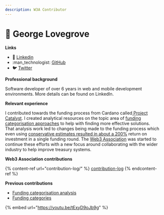 ```yaml
---
description: W3A Contributor
---
```


# 🧑 George Lovegrove

**Links**

* :briefcase: [Linkedin](https://www.linkedin.com/in/georgelovegrove/)
* :man\_technologist: [GitHub](https://github.com/lovegrovegeorge)
* :bird: [Twitter](https://twitter.com/lovegrovegeo)



**Professional background**

Software developer of over 6 years in web and mobile development environments. More details can be found on LinkedIn.



**Relevant experience**

I contributed towards the funding process from Cardano called[ Project Catalyst](https://projectcatalyst.io/). I created analytical resources on the topic area of [funding categorisation approaches](https://docs.catalystcontributors.org/funding-categorisation-analysis/) to help with finding more effective solutions. That analysis work led to changes being made to the funding process which even using [conservative estimates resulted in about a 200%](https://docs.catalystcontributors.org/funding-categorisation-analysis/historical-analysis-and-comparisons/categorisation-overall-cost-comparison) return on investment in a single funding round. The [Web3 Association](https://docs.web3association.co/) was started to continue these efforts with a new focus around collaborating with the wider industry to help improve treasury systems.



**Web3 Association contributions**

{% content-ref url="contribution-log/" %}
[contribution-log](contribution-log/)
{% endcontent-ref %}



**Previous contributions**

* [Funding categorisation analysis](https://docs.catalystcontributors.org/funding-categorisation-analysis/)
* [Funding categories](../../approach/shared-learning-approach.md)

{% embed url="https://youtu.be/tExyD9oJb9g" %}
